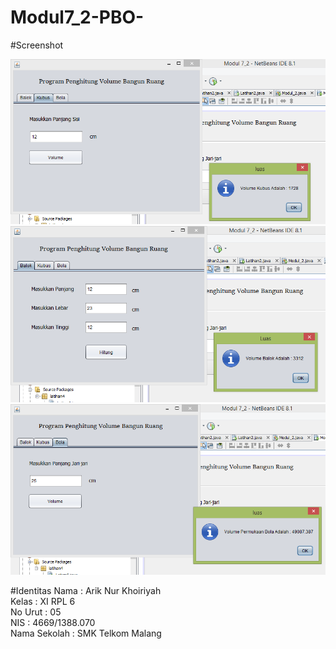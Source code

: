 # Modul7_2-PBO-
#Screenshot 

![Image](https://github.com/ariknk/Modul7_2-PBO-/blob/master/hitung%20kubus.PNG)<br>
![Image](https://github.com/ariknk/Modul7_2-PBO-/blob/master/hitung%20balok.PNG)<br>
![Image](https://github.com/ariknk/Modul7_2-PBO-/blob/master/hitung%20bola.PNG)<br>

#Identitas
Nama : Arik Nur Khoiriyah<br>
Kelas : XI RPL 6<br>
No Urut : 05<br>
NIS : 4669/1388.070<br>
Nama Sekolah : SMK Telkom Malang
